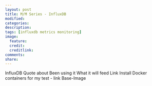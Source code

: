 ```yaml
---
layout: post
title: M/M Series - InfluxDB
modified:
categories: 
description:
tags: [influxdb metrics monitoring]
image:
  feature:
  credit:
  creditlink:
comments:
share:
---
```


InfluxDB
Quote about
Been using it
What it will feed
Link
Install
Docker containers for my test - link Base-Image 



